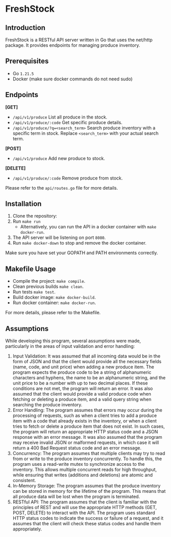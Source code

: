 # FreshStock
## Introduction

FreshStock is a RESTful API server written in Go that uses the net/http package. It provides endpoints for managing produce inventory.

## Prerequisites

- Go `1.21.5`
- Docker (make sure docker commands do not need sudo)

## Endpoints

**[GET]**

- `/api/v1/produce` List all produce in the stock.
- `/api/v1/produce/:code` Get specific produce details.
- `/api/v1/produce/?q=<search_term>` Search produce inventory with a specific term in stock. Replace `<search_term>` with your actual search term.

**[POST]**

- `/api/v1/produce` Add new produce to stock.

**[DELETE]**

- `/api/v1/produce/:code` Remove produce from stock.

Please refer to the `api/routes.go` file for more details.

## Installation

1. Clone the repository:
2. Run `make run`
    - Alternatively, you can run the API in a docker container with `make docker-run`.
3. The API server will be listening on port `8080`.
4. Run `make docker-down` to stop and remove the docker container.

Make sure you have set your GOPATH and PATH environments correctly.

## Makefile Usage

- Compile the project: `make compile`.
- Clean previous builds `make clean`.
- Run tests `make test`.
- Build docker image: `make docker-build`.
- Run docker container: `make docker-run`.

For more details, please refer to the Makefile.

## Assumptions

While developing this program, several assumptions were made, particularly in the areas of input validation and error handling:

1. Input Validation: It was assumed that all incoming data would be in the form of JSON and that the client would provide all the necessary fields (name, code, and unit price) when adding a new produce item. The program expects the produce code to be a string of alphanumeric characters and hyphens, the name to be an alphanumeric string, and the unit price to be a number with up to two decimal places. If these conditions are not met, the program will return an error. It was also assumed that the client would provide a valid produce code when fetching or deleting a produce item, and a valid query string when searching the produce inventory.
2. Error Handling: The program assumes that errors may occur during the processing of requests, such as when a client tries to add a produce item with a code that already exists in the inventory, or when a client tries to fetch or delete a produce item that does not exist. In such cases, the program will return an appropriate HTTP status code and a JSON response with an error message. It was also assumed that the program may receive invalid JSON or malformed requests, in which case it will return a 400 Bad Request status code and an error message.
3. Concurrency: The program assumes that multiple clients may try to read from or write to the produce inventory concurrently. To handle this, the program uses a read-write mutex to synchronize access to the inventory. This allows multiple concurrent reads for high throughput, while ensuring that writes (additions and deletions) are atomic and consistent.
4. In-Memory Storage: The program assumes that the produce inventory can be stored in memory for the lifetime of the program. This means that all produce data will be lost when the program is terminated.
5. RESTful API: The program assumes that the client is familiar with the principles of REST and will use the appropriate HTTP methods (GET, POST, DELETE) to interact with the API. The program uses standard HTTP status codes to indicate the success or failure of a request, and it assumes that the client will check these status codes and handle them appropriately.

